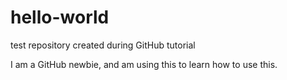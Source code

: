 # hello-world
test repository created during GitHub tutorial

I am a GitHub  newbie, and am using this to learn how to use this.
